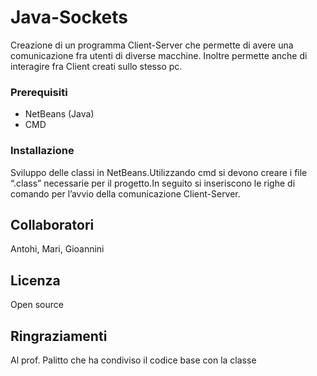 
# Java-Sockets

Creazione di un programma Client-Server che permette di  avere una comunicazione fra utenti di diverse macchine. Inoltre  permette anche di interagire fra Client creati sullo stesso pc.


### Prerequisiti

* NetBeans (Java)
* CMD


### Installazione

Sviluppo delle classi in NetBeans.Utilizzando cmd si devono creare i file “.class” necessarie per il progetto.In seguito si  inseriscono le righe di comando per  l’avvio della comunicazione Client-Server.

## Collaboratori
 
Antohi, Mari, Gioannini

## Licenza

Open source

## Ringraziamenti

Al prof. Palitto che ha condiviso il codice base con la classe
